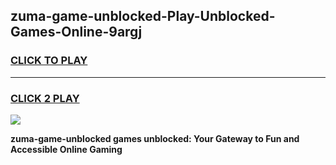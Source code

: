 
## zuma-game-unblocked-Play-Unblocked-Games-Online-9argj
<h3>
<a href="https://premium76.site?title=zuma-game-unblocked&ref=25A">CLICK TO PLAY</a></h3>
<hr>

<h3>
<a href="https://premium76.site?title=zuma-game-unblocked&ref=25A">CLICK 2 PLAY</a>
  
</h3>

<a href="https://premium76.site?title=zuma-game-unblocked&ref=25A"><img src="https://clearcache.store/games.png"></a>


**zuma-game-unblocked games unblocked: Your Gateway to Fun and Accessible Online Gaming**
